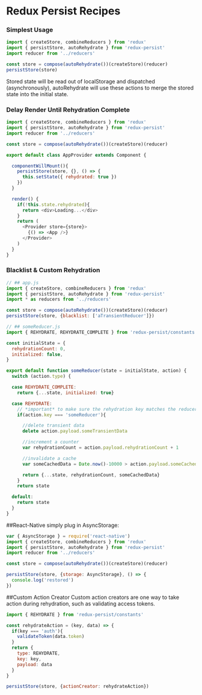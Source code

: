 # Redux Persist Recipes

### Simplest Usage
```js
import { createStore, combineReducers } from 'redux'
import { persistStore, autoRehydrate } from 'redux-persist'
import reducer from '../reducers'

const store = compose(autoRehydrate())(createStore)(reducer)
persistStore(store)
```
Stored state will be read out of localStorage and dispatched (asynchronously), autoRehydrate will use these actions to merge the stored state into the initial state.

### Delay Render Until Rehydration Complete
```js
import { createStore, combineReducers } from 'redux'
import { persistStore, autoRehydrate } from 'redux-persist'
import reducer from '../reducers'

const store = compose(autoRehydrate())(createStore)(reducer)

export default class AppProvider extends Component {

  componentWillMount(){
    persistStore(store, {}, () => {
      this.setState({ rehydrated: true })
    })
  }

  render() {
    if(!this.state.rehydrated){
      return <div>Loading...</div>
    }
    return (
      <Provider store={store}>
        {() => <App />}
      </Provider>
    )
  }
}
```

### Blacklist & Custom Rehydration
```js
// ## app.js
import { createStore, combineReducers } from 'redux'
import { persistStore, autoRehydrate } from 'redux-persist'
import * as reducers from '../reducers'

const store = compose(autoRehydrate())(createStore)(reducer)
persistStore(store, {blacklist: ['aTransientReducer']})

// ## someReducer.js
import { REHYDRATE, REHYDRATE_COMPLETE } from 'redux-persist/constants'

const initialState = {
  rehydrationCount: 0,
  initialized: false,
}

export default function someReducer(state = initialState, action) {
  switch (action.type) {

  case REHYDRATE_COMPLETE:
    return {...state, initialized: true}

  case REHYDRATE:
    // *important* to make sure the rehydration key matches the reducer key.
    if(action.key === 'someReducer'){

      //delete transient data
      delete action.payload.someTransientData

      //increment a counter
      var rehydrationCount = action.payload.rehydrationCount + 1

      //invalidate a cache
      var someCachedData = Date.now()-10000 > action.payload.someCachedData.time ? null : action.payload.someCachedData

      return {...state, rehydrationCount, someCachedData}
    }
    return state

  default:
    return state
  }
}
```

##React-Native
simply plug in AsyncStorage:
```js
var { AsyncStorage } = require('react-native')
import { createStore, combineReducers } from 'redux'
import { persistStore, autoRehydrate } from 'redux-persist'
import reducer from '../reducers'

const store = compose(autoRehydrate())(createStore)(reducer)

persistStore(store, {storage: AsyncStorage}, () => {
  console.log('restored')
})
```

##Custom Action Creator
Custom action creators are one way to take action during rehydration, such as validating access tokens.
```js
import { REHYDRATE } from 'redux-persist/constants'

const rehydrateAction = (key, data) => {
  if(key === 'auth'){
    validateToken(data.token)
  }
  return {
    type: REHYDRATE,
    key: key,
    payload: data
  }
}

persistStore(store, {actionCreator: rehydrateAction})
```
